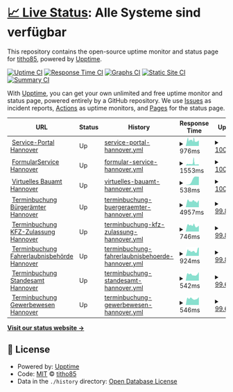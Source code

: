 # [📈 Live Status](https://serviceportal.hannover-stadt.de/status): <!--live status--> **Alle Systeme sind verfügbar**

This repository contains the open-source uptime monitor and status page for [titho85](https://titho85.github.io/serviceportal-hannover-status), powered by [Upptime](https://github.com/upptime/upptime).

[![Uptime CI](https://github.com/titho85/serviceportal-hannover-status/workflows/Uptime%20CI/badge.svg)](https://github.com/titho85/serviceportal-hannover-status/actions?query=workflow%3A%22Uptime+CI%22)
[![Response Time CI](https://github.com/titho85/serviceportal-hannover-status/workflows/Response%20Time%20CI/badge.svg)](https://github.com/titho85/serviceportal-hannover-status/actions?query=workflow%3A%22Response+Time+CI%22)
[![Graphs CI](https://github.com/titho85/serviceportal-hannover-status/workflows/Graphs%20CI/badge.svg)](https://github.com/titho85/serviceportal-hannover-status/actions?query=workflow%3A%22Graphs+CI%22)
[![Static Site CI](https://github.com/titho85/serviceportal-hannover-status/workflows/Static%20Site%20CI/badge.svg)](https://github.com/titho85/serviceportal-hannover-status/actions?query=workflow%3A%22Static+Site+CI%22)
[![Summary CI](https://github.com/titho85/serviceportal-hannover-status/workflows/Summary%20CI/badge.svg)](https://github.com/titho85/serviceportal-hannover-status/actions?query=workflow%3A%22Summary+CI%22)

With [Upptime](https://upptime.js.org), you can get your own unlimited and free uptime monitor and status page, powered entirely by a GitHub repository. We use [Issues](https://github.com/titho85/serviceportal-hannover-status/issues) as incident reports, [Actions](https://github.com/titho85/serviceportal-hannover-status/actions) as uptime monitors, and [Pages](https://titho85.github.io/serviceportal-hannover-status) for the status page.

<!--start: status pages-->
<!-- This summary is generated by Upptime (https://github.com/upptime/upptime) -->
<!-- Do not edit this manually, your changes will be overwritten -->
<!-- prettier-ignore -->
| URL | Status | History | Response Time | Uptime |
| --- | ------ | ------- | ------------- | ------ |
| <img alt="" src="https://serviceportal.hannover-stadt.de/favicon.ico" height="13"> [Service-Portal Hannover](https://serviceportal.hannover-stadt.de) | Up | [service-portal-hannover.yml](https://github.com/titho85/ozg-status/commits/HEAD/history/service-portal-hannover.yml) | <details><summary><img alt="Response time graph" src="./graphs/service-portal-hannover/response-time-week.png" height="20"> 976ms</summary><br><a href="https://titho85.github.io/ozg-status/history/service-portal-hannover"><img alt="Response time 1285" src="https://img.shields.io/endpoint?url=https%3A%2F%2Fraw.githubusercontent.com%2Ftitho85%2Fozg-status%2FHEAD%2Fapi%2Fservice-portal-hannover%2Fresponse-time.json"></a><br><a href="https://titho85.github.io/ozg-status/history/service-portal-hannover"><img alt="24-hour response time 985" src="https://img.shields.io/endpoint?url=https%3A%2F%2Fraw.githubusercontent.com%2Ftitho85%2Fozg-status%2FHEAD%2Fapi%2Fservice-portal-hannover%2Fresponse-time-day.json"></a><br><a href="https://titho85.github.io/ozg-status/history/service-portal-hannover"><img alt="7-day response time 976" src="https://img.shields.io/endpoint?url=https%3A%2F%2Fraw.githubusercontent.com%2Ftitho85%2Fozg-status%2FHEAD%2Fapi%2Fservice-portal-hannover%2Fresponse-time-week.json"></a><br><a href="https://titho85.github.io/ozg-status/history/service-portal-hannover"><img alt="30-day response time 1211" src="https://img.shields.io/endpoint?url=https%3A%2F%2Fraw.githubusercontent.com%2Ftitho85%2Fozg-status%2FHEAD%2Fapi%2Fservice-portal-hannover%2Fresponse-time-month.json"></a><br><a href="https://titho85.github.io/ozg-status/history/service-portal-hannover"><img alt="1-year response time 1285" src="https://img.shields.io/endpoint?url=https%3A%2F%2Fraw.githubusercontent.com%2Ftitho85%2Fozg-status%2FHEAD%2Fapi%2Fservice-portal-hannover%2Fresponse-time-year.json"></a></details> | <details><summary><a href="https://titho85.github.io/ozg-status/history/service-portal-hannover">100.00%</a></summary><a href="https://titho85.github.io/ozg-status/history/service-portal-hannover"><img alt="All-time uptime 100.00%" src="https://img.shields.io/endpoint?url=https%3A%2F%2Fraw.githubusercontent.com%2Ftitho85%2Fozg-status%2FHEAD%2Fapi%2Fservice-portal-hannover%2Fuptime.json"></a><br><a href="https://titho85.github.io/ozg-status/history/service-portal-hannover"><img alt="24-hour uptime 100.00%" src="https://img.shields.io/endpoint?url=https%3A%2F%2Fraw.githubusercontent.com%2Ftitho85%2Fozg-status%2FHEAD%2Fapi%2Fservice-portal-hannover%2Fuptime-day.json"></a><br><a href="https://titho85.github.io/ozg-status/history/service-portal-hannover"><img alt="7-day uptime 100.00%" src="https://img.shields.io/endpoint?url=https%3A%2F%2Fraw.githubusercontent.com%2Ftitho85%2Fozg-status%2FHEAD%2Fapi%2Fservice-portal-hannover%2Fuptime-week.json"></a><br><a href="https://titho85.github.io/ozg-status/history/service-portal-hannover"><img alt="30-day uptime 100.00%" src="https://img.shields.io/endpoint?url=https%3A%2F%2Fraw.githubusercontent.com%2Ftitho85%2Fozg-status%2FHEAD%2Fapi%2Fservice-portal-hannover%2Fuptime-month.json"></a><br><a href="https://titho85.github.io/ozg-status/history/service-portal-hannover"><img alt="1-year uptime 100.00%" src="https://img.shields.io/endpoint?url=https%3A%2F%2Fraw.githubusercontent.com%2Ftitho85%2Fozg-status%2FHEAD%2Fapi%2Fservice-portal-hannover%2Fuptime-year.json"></a></details>
| <img alt="" src="https://serviceportal.hannover-stadt.de/favicon.ico" height="13"> [FormularService Hannover](https://forms.hannover-stadt.de/intelliform/forms/lhh_ozg/index) | Up | [formular-service-hannover.yml](https://github.com/titho85/ozg-status/commits/HEAD/history/formular-service-hannover.yml) | <details><summary><img alt="Response time graph" src="./graphs/formular-service-hannover/response-time-week.png" height="20"> 1553ms</summary><br><a href="https://titho85.github.io/ozg-status/history/formular-service-hannover"><img alt="Response time 2654" src="https://img.shields.io/endpoint?url=https%3A%2F%2Fraw.githubusercontent.com%2Ftitho85%2Fozg-status%2FHEAD%2Fapi%2Fformular-service-hannover%2Fresponse-time.json"></a><br><a href="https://titho85.github.io/ozg-status/history/formular-service-hannover"><img alt="24-hour response time 871" src="https://img.shields.io/endpoint?url=https%3A%2F%2Fraw.githubusercontent.com%2Ftitho85%2Fozg-status%2FHEAD%2Fapi%2Fformular-service-hannover%2Fresponse-time-day.json"></a><br><a href="https://titho85.github.io/ozg-status/history/formular-service-hannover"><img alt="7-day response time 1553" src="https://img.shields.io/endpoint?url=https%3A%2F%2Fraw.githubusercontent.com%2Ftitho85%2Fozg-status%2FHEAD%2Fapi%2Fformular-service-hannover%2Fresponse-time-week.json"></a><br><a href="https://titho85.github.io/ozg-status/history/formular-service-hannover"><img alt="30-day response time 1972" src="https://img.shields.io/endpoint?url=https%3A%2F%2Fraw.githubusercontent.com%2Ftitho85%2Fozg-status%2FHEAD%2Fapi%2Fformular-service-hannover%2Fresponse-time-month.json"></a><br><a href="https://titho85.github.io/ozg-status/history/formular-service-hannover"><img alt="1-year response time 2654" src="https://img.shields.io/endpoint?url=https%3A%2F%2Fraw.githubusercontent.com%2Ftitho85%2Fozg-status%2FHEAD%2Fapi%2Fformular-service-hannover%2Fresponse-time-year.json"></a></details> | <details><summary><a href="https://titho85.github.io/ozg-status/history/formular-service-hannover">100.00%</a></summary><a href="https://titho85.github.io/ozg-status/history/formular-service-hannover"><img alt="All-time uptime 99.95%" src="https://img.shields.io/endpoint?url=https%3A%2F%2Fraw.githubusercontent.com%2Ftitho85%2Fozg-status%2FHEAD%2Fapi%2Fformular-service-hannover%2Fuptime.json"></a><br><a href="https://titho85.github.io/ozg-status/history/formular-service-hannover"><img alt="24-hour uptime 100.00%" src="https://img.shields.io/endpoint?url=https%3A%2F%2Fraw.githubusercontent.com%2Ftitho85%2Fozg-status%2FHEAD%2Fapi%2Fformular-service-hannover%2Fuptime-day.json"></a><br><a href="https://titho85.github.io/ozg-status/history/formular-service-hannover"><img alt="7-day uptime 100.00%" src="https://img.shields.io/endpoint?url=https%3A%2F%2Fraw.githubusercontent.com%2Ftitho85%2Fozg-status%2FHEAD%2Fapi%2Fformular-service-hannover%2Fuptime-week.json"></a><br><a href="https://titho85.github.io/ozg-status/history/formular-service-hannover"><img alt="30-day uptime 99.86%" src="https://img.shields.io/endpoint?url=https%3A%2F%2Fraw.githubusercontent.com%2Ftitho85%2Fozg-status%2FHEAD%2Fapi%2Fformular-service-hannover%2Fuptime-month.json"></a><br><a href="https://titho85.github.io/ozg-status/history/formular-service-hannover"><img alt="1-year uptime 99.95%" src="https://img.shields.io/endpoint?url=https%3A%2F%2Fraw.githubusercontent.com%2Ftitho85%2Fozg-status%2FHEAD%2Fapi%2Fformular-service-hannover%2Fuptime-year.json"></a></details>
| <img alt="" src="https://serviceportal.hannover-stadt.de/favicon.ico" height="13"> [Virtuelles Bauamt Hannover](https://ebgv.hannover-stadt.de/intelliform) | Up | [virtuelles-bauamt-hannover.yml](https://github.com/titho85/ozg-status/commits/HEAD/history/virtuelles-bauamt-hannover.yml) | <details><summary><img alt="Response time graph" src="./graphs/virtuelles-bauamt-hannover/response-time-week.png" height="20"> 538ms</summary><br><a href="https://titho85.github.io/ozg-status/history/virtuelles-bauamt-hannover"><img alt="Response time 538" src="https://img.shields.io/endpoint?url=https%3A%2F%2Fraw.githubusercontent.com%2Ftitho85%2Fozg-status%2FHEAD%2Fapi%2Fvirtuelles-bauamt-hannover%2Fresponse-time.json"></a><br><a href="https://titho85.github.io/ozg-status/history/virtuelles-bauamt-hannover"><img alt="24-hour response time 761" src="https://img.shields.io/endpoint?url=https%3A%2F%2Fraw.githubusercontent.com%2Ftitho85%2Fozg-status%2FHEAD%2Fapi%2Fvirtuelles-bauamt-hannover%2Fresponse-time-day.json"></a><br><a href="https://titho85.github.io/ozg-status/history/virtuelles-bauamt-hannover"><img alt="7-day response time 538" src="https://img.shields.io/endpoint?url=https%3A%2F%2Fraw.githubusercontent.com%2Ftitho85%2Fozg-status%2FHEAD%2Fapi%2Fvirtuelles-bauamt-hannover%2Fresponse-time-week.json"></a><br><a href="https://titho85.github.io/ozg-status/history/virtuelles-bauamt-hannover"><img alt="30-day response time 538" src="https://img.shields.io/endpoint?url=https%3A%2F%2Fraw.githubusercontent.com%2Ftitho85%2Fozg-status%2FHEAD%2Fapi%2Fvirtuelles-bauamt-hannover%2Fresponse-time-month.json"></a><br><a href="https://titho85.github.io/ozg-status/history/virtuelles-bauamt-hannover"><img alt="1-year response time 538" src="https://img.shields.io/endpoint?url=https%3A%2F%2Fraw.githubusercontent.com%2Ftitho85%2Fozg-status%2FHEAD%2Fapi%2Fvirtuelles-bauamt-hannover%2Fresponse-time-year.json"></a></details> | <details><summary><a href="https://titho85.github.io/ozg-status/history/virtuelles-bauamt-hannover">100.00%</a></summary><a href="https://titho85.github.io/ozg-status/history/virtuelles-bauamt-hannover"><img alt="All-time uptime 100.00%" src="https://img.shields.io/endpoint?url=https%3A%2F%2Fraw.githubusercontent.com%2Ftitho85%2Fozg-status%2FHEAD%2Fapi%2Fvirtuelles-bauamt-hannover%2Fuptime.json"></a><br><a href="https://titho85.github.io/ozg-status/history/virtuelles-bauamt-hannover"><img alt="24-hour uptime 100.00%" src="https://img.shields.io/endpoint?url=https%3A%2F%2Fraw.githubusercontent.com%2Ftitho85%2Fozg-status%2FHEAD%2Fapi%2Fvirtuelles-bauamt-hannover%2Fuptime-day.json"></a><br><a href="https://titho85.github.io/ozg-status/history/virtuelles-bauamt-hannover"><img alt="7-day uptime 100.00%" src="https://img.shields.io/endpoint?url=https%3A%2F%2Fraw.githubusercontent.com%2Ftitho85%2Fozg-status%2FHEAD%2Fapi%2Fvirtuelles-bauamt-hannover%2Fuptime-week.json"></a><br><a href="https://titho85.github.io/ozg-status/history/virtuelles-bauamt-hannover"><img alt="30-day uptime 100.00%" src="https://img.shields.io/endpoint?url=https%3A%2F%2Fraw.githubusercontent.com%2Ftitho85%2Fozg-status%2FHEAD%2Fapi%2Fvirtuelles-bauamt-hannover%2Fuptime-month.json"></a><br><a href="https://titho85.github.io/ozg-status/history/virtuelles-bauamt-hannover"><img alt="1-year uptime 100.00%" src="https://img.shields.io/endpoint?url=https%3A%2F%2Fraw.githubusercontent.com%2Ftitho85%2Fozg-status%2FHEAD%2Fapi%2Fvirtuelles-bauamt-hannover%2Fuptime-year.json"></a></details>
| <img alt="" src="https://serviceportal.hannover-stadt.de/favicon.ico" height="13"> [Terminbuchung Bürgerämter Hannover](https://termin.hannover-stadt.de/buergeramt) | Up | [terminbuchung-buergeraemter-hannover.yml](https://github.com/titho85/ozg-status/commits/HEAD/history/terminbuchung-buergeraemter-hannover.yml) | <details><summary><img alt="Response time graph" src="./graphs/terminbuchung-buergeraemter-hannover/response-time-week.png" height="20"> 4957ms</summary><br><a href="https://titho85.github.io/ozg-status/history/terminbuchung-buergeraemter-hannover"><img alt="Response time 6777" src="https://img.shields.io/endpoint?url=https%3A%2F%2Fraw.githubusercontent.com%2Ftitho85%2Fozg-status%2FHEAD%2Fapi%2Fterminbuchung-buergeraemter-hannover%2Fresponse-time.json"></a><br><a href="https://titho85.github.io/ozg-status/history/terminbuchung-buergeraemter-hannover"><img alt="24-hour response time 3614" src="https://img.shields.io/endpoint?url=https%3A%2F%2Fraw.githubusercontent.com%2Ftitho85%2Fozg-status%2FHEAD%2Fapi%2Fterminbuchung-buergeraemter-hannover%2Fresponse-time-day.json"></a><br><a href="https://titho85.github.io/ozg-status/history/terminbuchung-buergeraemter-hannover"><img alt="7-day response time 4957" src="https://img.shields.io/endpoint?url=https%3A%2F%2Fraw.githubusercontent.com%2Ftitho85%2Fozg-status%2FHEAD%2Fapi%2Fterminbuchung-buergeraemter-hannover%2Fresponse-time-week.json"></a><br><a href="https://titho85.github.io/ozg-status/history/terminbuchung-buergeraemter-hannover"><img alt="30-day response time 5308" src="https://img.shields.io/endpoint?url=https%3A%2F%2Fraw.githubusercontent.com%2Ftitho85%2Fozg-status%2FHEAD%2Fapi%2Fterminbuchung-buergeraemter-hannover%2Fresponse-time-month.json"></a><br><a href="https://titho85.github.io/ozg-status/history/terminbuchung-buergeraemter-hannover"><img alt="1-year response time 6777" src="https://img.shields.io/endpoint?url=https%3A%2F%2Fraw.githubusercontent.com%2Ftitho85%2Fozg-status%2FHEAD%2Fapi%2Fterminbuchung-buergeraemter-hannover%2Fresponse-time-year.json"></a></details> | <details><summary><a href="https://titho85.github.io/ozg-status/history/terminbuchung-buergeraemter-hannover">99.88%</a></summary><a href="https://titho85.github.io/ozg-status/history/terminbuchung-buergeraemter-hannover"><img alt="All-time uptime 99.88%" src="https://img.shields.io/endpoint?url=https%3A%2F%2Fraw.githubusercontent.com%2Ftitho85%2Fozg-status%2FHEAD%2Fapi%2Fterminbuchung-buergeraemter-hannover%2Fuptime.json"></a><br><a href="https://titho85.github.io/ozg-status/history/terminbuchung-buergeraemter-hannover"><img alt="24-hour uptime 99.17%" src="https://img.shields.io/endpoint?url=https%3A%2F%2Fraw.githubusercontent.com%2Ftitho85%2Fozg-status%2FHEAD%2Fapi%2Fterminbuchung-buergeraemter-hannover%2Fuptime-day.json"></a><br><a href="https://titho85.github.io/ozg-status/history/terminbuchung-buergeraemter-hannover"><img alt="7-day uptime 99.88%" src="https://img.shields.io/endpoint?url=https%3A%2F%2Fraw.githubusercontent.com%2Ftitho85%2Fozg-status%2FHEAD%2Fapi%2Fterminbuchung-buergeraemter-hannover%2Fuptime-week.json"></a><br><a href="https://titho85.github.io/ozg-status/history/terminbuchung-buergeraemter-hannover"><img alt="30-day uptime 99.97%" src="https://img.shields.io/endpoint?url=https%3A%2F%2Fraw.githubusercontent.com%2Ftitho85%2Fozg-status%2FHEAD%2Fapi%2Fterminbuchung-buergeraemter-hannover%2Fuptime-month.json"></a><br><a href="https://titho85.github.io/ozg-status/history/terminbuchung-buergeraemter-hannover"><img alt="1-year uptime 99.88%" src="https://img.shields.io/endpoint?url=https%3A%2F%2Fraw.githubusercontent.com%2Ftitho85%2Fozg-status%2FHEAD%2Fapi%2Fterminbuchung-buergeraemter-hannover%2Fuptime-year.json"></a></details>
| <img alt="" src="https://serviceportal.hannover-stadt.de/favicon.ico" height="13"> [Terminbuchung KFZ-Zulassung Hannover](https://termin.hannover-stadt.de/kfz) | Up | [terminbuchung-kfz-zulassung-hannover.yml](https://github.com/titho85/ozg-status/commits/HEAD/history/terminbuchung-kfz-zulassung-hannover.yml) | <details><summary><img alt="Response time graph" src="./graphs/terminbuchung-kfz-zulassung-hannover/response-time-week.png" height="20"> 746ms</summary><br><a href="https://titho85.github.io/ozg-status/history/terminbuchung-kfz-zulassung-hannover"><img alt="Response time 1547" src="https://img.shields.io/endpoint?url=https%3A%2F%2Fraw.githubusercontent.com%2Ftitho85%2Fozg-status%2FHEAD%2Fapi%2Fterminbuchung-kfz-zulassung-hannover%2Fresponse-time.json"></a><br><a href="https://titho85.github.io/ozg-status/history/terminbuchung-kfz-zulassung-hannover"><img alt="24-hour response time 567" src="https://img.shields.io/endpoint?url=https%3A%2F%2Fraw.githubusercontent.com%2Ftitho85%2Fozg-status%2FHEAD%2Fapi%2Fterminbuchung-kfz-zulassung-hannover%2Fresponse-time-day.json"></a><br><a href="https://titho85.github.io/ozg-status/history/terminbuchung-kfz-zulassung-hannover"><img alt="7-day response time 746" src="https://img.shields.io/endpoint?url=https%3A%2F%2Fraw.githubusercontent.com%2Ftitho85%2Fozg-status%2FHEAD%2Fapi%2Fterminbuchung-kfz-zulassung-hannover%2Fresponse-time-week.json"></a><br><a href="https://titho85.github.io/ozg-status/history/terminbuchung-kfz-zulassung-hannover"><img alt="30-day response time 801" src="https://img.shields.io/endpoint?url=https%3A%2F%2Fraw.githubusercontent.com%2Ftitho85%2Fozg-status%2FHEAD%2Fapi%2Fterminbuchung-kfz-zulassung-hannover%2Fresponse-time-month.json"></a><br><a href="https://titho85.github.io/ozg-status/history/terminbuchung-kfz-zulassung-hannover"><img alt="1-year response time 1547" src="https://img.shields.io/endpoint?url=https%3A%2F%2Fraw.githubusercontent.com%2Ftitho85%2Fozg-status%2FHEAD%2Fapi%2Fterminbuchung-kfz-zulassung-hannover%2Fresponse-time-year.json"></a></details> | <details><summary><a href="https://titho85.github.io/ozg-status/history/terminbuchung-kfz-zulassung-hannover">99.88%</a></summary><a href="https://titho85.github.io/ozg-status/history/terminbuchung-kfz-zulassung-hannover"><img alt="All-time uptime 99.89%" src="https://img.shields.io/endpoint?url=https%3A%2F%2Fraw.githubusercontent.com%2Ftitho85%2Fozg-status%2FHEAD%2Fapi%2Fterminbuchung-kfz-zulassung-hannover%2Fuptime.json"></a><br><a href="https://titho85.github.io/ozg-status/history/terminbuchung-kfz-zulassung-hannover"><img alt="24-hour uptime 99.17%" src="https://img.shields.io/endpoint?url=https%3A%2F%2Fraw.githubusercontent.com%2Ftitho85%2Fozg-status%2FHEAD%2Fapi%2Fterminbuchung-kfz-zulassung-hannover%2Fuptime-day.json"></a><br><a href="https://titho85.github.io/ozg-status/history/terminbuchung-kfz-zulassung-hannover"><img alt="7-day uptime 99.88%" src="https://img.shields.io/endpoint?url=https%3A%2F%2Fraw.githubusercontent.com%2Ftitho85%2Fozg-status%2FHEAD%2Fapi%2Fterminbuchung-kfz-zulassung-hannover%2Fuptime-week.json"></a><br><a href="https://titho85.github.io/ozg-status/history/terminbuchung-kfz-zulassung-hannover"><img alt="30-day uptime 99.97%" src="https://img.shields.io/endpoint?url=https%3A%2F%2Fraw.githubusercontent.com%2Ftitho85%2Fozg-status%2FHEAD%2Fapi%2Fterminbuchung-kfz-zulassung-hannover%2Fuptime-month.json"></a><br><a href="https://titho85.github.io/ozg-status/history/terminbuchung-kfz-zulassung-hannover"><img alt="1-year uptime 99.89%" src="https://img.shields.io/endpoint?url=https%3A%2F%2Fraw.githubusercontent.com%2Ftitho85%2Fozg-status%2FHEAD%2Fapi%2Fterminbuchung-kfz-zulassung-hannover%2Fuptime-year.json"></a></details>
| <img alt="" src="https://serviceportal.hannover-stadt.de/favicon.ico" height="13"> [Terminbuchung Fahrerlaubnisbehörde Hannover](https://termin.hannover-stadt.de/fahrerlaubnis) | Up | [terminbuchung-fahrerlaubnisbehoerde-hannover.yml](https://github.com/titho85/ozg-status/commits/HEAD/history/terminbuchung-fahrerlaubnisbehoerde-hannover.yml) | <details><summary><img alt="Response time graph" src="./graphs/terminbuchung-fahrerlaubnisbehoerde-hannover/response-time-week.png" height="20"> 924ms</summary><br><a href="https://titho85.github.io/ozg-status/history/terminbuchung-fahrerlaubnisbehoerde-hannover"><img alt="Response time 1344" src="https://img.shields.io/endpoint?url=https%3A%2F%2Fraw.githubusercontent.com%2Ftitho85%2Fozg-status%2FHEAD%2Fapi%2Fterminbuchung-fahrerlaubnisbehoerde-hannover%2Fresponse-time.json"></a><br><a href="https://titho85.github.io/ozg-status/history/terminbuchung-fahrerlaubnisbehoerde-hannover"><img alt="24-hour response time 888" src="https://img.shields.io/endpoint?url=https%3A%2F%2Fraw.githubusercontent.com%2Ftitho85%2Fozg-status%2FHEAD%2Fapi%2Fterminbuchung-fahrerlaubnisbehoerde-hannover%2Fresponse-time-day.json"></a><br><a href="https://titho85.github.io/ozg-status/history/terminbuchung-fahrerlaubnisbehoerde-hannover"><img alt="7-day response time 924" src="https://img.shields.io/endpoint?url=https%3A%2F%2Fraw.githubusercontent.com%2Ftitho85%2Fozg-status%2FHEAD%2Fapi%2Fterminbuchung-fahrerlaubnisbehoerde-hannover%2Fresponse-time-week.json"></a><br><a href="https://titho85.github.io/ozg-status/history/terminbuchung-fahrerlaubnisbehoerde-hannover"><img alt="30-day response time 1463" src="https://img.shields.io/endpoint?url=https%3A%2F%2Fraw.githubusercontent.com%2Ftitho85%2Fozg-status%2FHEAD%2Fapi%2Fterminbuchung-fahrerlaubnisbehoerde-hannover%2Fresponse-time-month.json"></a><br><a href="https://titho85.github.io/ozg-status/history/terminbuchung-fahrerlaubnisbehoerde-hannover"><img alt="1-year response time 1344" src="https://img.shields.io/endpoint?url=https%3A%2F%2Fraw.githubusercontent.com%2Ftitho85%2Fozg-status%2FHEAD%2Fapi%2Fterminbuchung-fahrerlaubnisbehoerde-hannover%2Fresponse-time-year.json"></a></details> | <details><summary><a href="https://titho85.github.io/ozg-status/history/terminbuchung-fahrerlaubnisbehoerde-hannover">99.88%</a></summary><a href="https://titho85.github.io/ozg-status/history/terminbuchung-fahrerlaubnisbehoerde-hannover"><img alt="All-time uptime 99.89%" src="https://img.shields.io/endpoint?url=https%3A%2F%2Fraw.githubusercontent.com%2Ftitho85%2Fozg-status%2FHEAD%2Fapi%2Fterminbuchung-fahrerlaubnisbehoerde-hannover%2Fuptime.json"></a><br><a href="https://titho85.github.io/ozg-status/history/terminbuchung-fahrerlaubnisbehoerde-hannover"><img alt="24-hour uptime 99.17%" src="https://img.shields.io/endpoint?url=https%3A%2F%2Fraw.githubusercontent.com%2Ftitho85%2Fozg-status%2FHEAD%2Fapi%2Fterminbuchung-fahrerlaubnisbehoerde-hannover%2Fuptime-day.json"></a><br><a href="https://titho85.github.io/ozg-status/history/terminbuchung-fahrerlaubnisbehoerde-hannover"><img alt="7-day uptime 99.88%" src="https://img.shields.io/endpoint?url=https%3A%2F%2Fraw.githubusercontent.com%2Ftitho85%2Fozg-status%2FHEAD%2Fapi%2Fterminbuchung-fahrerlaubnisbehoerde-hannover%2Fuptime-week.json"></a><br><a href="https://titho85.github.io/ozg-status/history/terminbuchung-fahrerlaubnisbehoerde-hannover"><img alt="30-day uptime 99.97%" src="https://img.shields.io/endpoint?url=https%3A%2F%2Fraw.githubusercontent.com%2Ftitho85%2Fozg-status%2FHEAD%2Fapi%2Fterminbuchung-fahrerlaubnisbehoerde-hannover%2Fuptime-month.json"></a><br><a href="https://titho85.github.io/ozg-status/history/terminbuchung-fahrerlaubnisbehoerde-hannover"><img alt="1-year uptime 99.89%" src="https://img.shields.io/endpoint?url=https%3A%2F%2Fraw.githubusercontent.com%2Ftitho85%2Fozg-status%2FHEAD%2Fapi%2Fterminbuchung-fahrerlaubnisbehoerde-hannover%2Fuptime-year.json"></a></details>
| <img alt="" src="https://serviceportal.hannover-stadt.de/favicon.ico" height="13"> [Terminbuchung Standesamt Hannover](https://termin.hannover-stadt.de/standesamt) | Up | [terminbuchung-standesamt-hannover.yml](https://github.com/titho85/ozg-status/commits/HEAD/history/terminbuchung-standesamt-hannover.yml) | <details><summary><img alt="Response time graph" src="./graphs/terminbuchung-standesamt-hannover/response-time-week.png" height="20"> 542ms</summary><br><a href="https://titho85.github.io/ozg-status/history/terminbuchung-standesamt-hannover"><img alt="Response time 542" src="https://img.shields.io/endpoint?url=https%3A%2F%2Fraw.githubusercontent.com%2Ftitho85%2Fozg-status%2FHEAD%2Fapi%2Fterminbuchung-standesamt-hannover%2Fresponse-time.json"></a><br><a href="https://titho85.github.io/ozg-status/history/terminbuchung-standesamt-hannover"><img alt="24-hour response time 534" src="https://img.shields.io/endpoint?url=https%3A%2F%2Fraw.githubusercontent.com%2Ftitho85%2Fozg-status%2FHEAD%2Fapi%2Fterminbuchung-standesamt-hannover%2Fresponse-time-day.json"></a><br><a href="https://titho85.github.io/ozg-status/history/terminbuchung-standesamt-hannover"><img alt="7-day response time 542" src="https://img.shields.io/endpoint?url=https%3A%2F%2Fraw.githubusercontent.com%2Ftitho85%2Fozg-status%2FHEAD%2Fapi%2Fterminbuchung-standesamt-hannover%2Fresponse-time-week.json"></a><br><a href="https://titho85.github.io/ozg-status/history/terminbuchung-standesamt-hannover"><img alt="30-day response time 542" src="https://img.shields.io/endpoint?url=https%3A%2F%2Fraw.githubusercontent.com%2Ftitho85%2Fozg-status%2FHEAD%2Fapi%2Fterminbuchung-standesamt-hannover%2Fresponse-time-month.json"></a><br><a href="https://titho85.github.io/ozg-status/history/terminbuchung-standesamt-hannover"><img alt="1-year response time 542" src="https://img.shields.io/endpoint?url=https%3A%2F%2Fraw.githubusercontent.com%2Ftitho85%2Fozg-status%2FHEAD%2Fapi%2Fterminbuchung-standesamt-hannover%2Fresponse-time-year.json"></a></details> | <details><summary><a href="https://titho85.github.io/ozg-status/history/terminbuchung-standesamt-hannover">99.60%</a></summary><a href="https://titho85.github.io/ozg-status/history/terminbuchung-standesamt-hannover"><img alt="All-time uptime 99.60%" src="https://img.shields.io/endpoint?url=https%3A%2F%2Fraw.githubusercontent.com%2Ftitho85%2Fozg-status%2FHEAD%2Fapi%2Fterminbuchung-standesamt-hannover%2Fuptime.json"></a><br><a href="https://titho85.github.io/ozg-status/history/terminbuchung-standesamt-hannover"><img alt="24-hour uptime 99.17%" src="https://img.shields.io/endpoint?url=https%3A%2F%2Fraw.githubusercontent.com%2Ftitho85%2Fozg-status%2FHEAD%2Fapi%2Fterminbuchung-standesamt-hannover%2Fuptime-day.json"></a><br><a href="https://titho85.github.io/ozg-status/history/terminbuchung-standesamt-hannover"><img alt="7-day uptime 99.60%" src="https://img.shields.io/endpoint?url=https%3A%2F%2Fraw.githubusercontent.com%2Ftitho85%2Fozg-status%2FHEAD%2Fapi%2Fterminbuchung-standesamt-hannover%2Fuptime-week.json"></a><br><a href="https://titho85.github.io/ozg-status/history/terminbuchung-standesamt-hannover"><img alt="30-day uptime 99.60%" src="https://img.shields.io/endpoint?url=https%3A%2F%2Fraw.githubusercontent.com%2Ftitho85%2Fozg-status%2FHEAD%2Fapi%2Fterminbuchung-standesamt-hannover%2Fuptime-month.json"></a><br><a href="https://titho85.github.io/ozg-status/history/terminbuchung-standesamt-hannover"><img alt="1-year uptime 99.60%" src="https://img.shields.io/endpoint?url=https%3A%2F%2Fraw.githubusercontent.com%2Ftitho85%2Fozg-status%2FHEAD%2Fapi%2Fterminbuchung-standesamt-hannover%2Fuptime-year.json"></a></details>
| <img alt="" src="https://serviceportal.hannover-stadt.de/favicon.ico" height="13"> [Terminbuchung Gewerbewesen Hannover](https://termin.hannover-stadt.de/gewerbe) | Up | [terminbuchung-gewerbewesen-hannover.yml](https://github.com/titho85/ozg-status/commits/HEAD/history/terminbuchung-gewerbewesen-hannover.yml) | <details><summary><img alt="Response time graph" src="./graphs/terminbuchung-gewerbewesen-hannover/response-time-week.png" height="20"> 546ms</summary><br><a href="https://titho85.github.io/ozg-status/history/terminbuchung-gewerbewesen-hannover"><img alt="Response time 546" src="https://img.shields.io/endpoint?url=https%3A%2F%2Fraw.githubusercontent.com%2Ftitho85%2Fozg-status%2FHEAD%2Fapi%2Fterminbuchung-gewerbewesen-hannover%2Fresponse-time.json"></a><br><a href="https://titho85.github.io/ozg-status/history/terminbuchung-gewerbewesen-hannover"><img alt="24-hour response time 507" src="https://img.shields.io/endpoint?url=https%3A%2F%2Fraw.githubusercontent.com%2Ftitho85%2Fozg-status%2FHEAD%2Fapi%2Fterminbuchung-gewerbewesen-hannover%2Fresponse-time-day.json"></a><br><a href="https://titho85.github.io/ozg-status/history/terminbuchung-gewerbewesen-hannover"><img alt="7-day response time 546" src="https://img.shields.io/endpoint?url=https%3A%2F%2Fraw.githubusercontent.com%2Ftitho85%2Fozg-status%2FHEAD%2Fapi%2Fterminbuchung-gewerbewesen-hannover%2Fresponse-time-week.json"></a><br><a href="https://titho85.github.io/ozg-status/history/terminbuchung-gewerbewesen-hannover"><img alt="30-day response time 546" src="https://img.shields.io/endpoint?url=https%3A%2F%2Fraw.githubusercontent.com%2Ftitho85%2Fozg-status%2FHEAD%2Fapi%2Fterminbuchung-gewerbewesen-hannover%2Fresponse-time-month.json"></a><br><a href="https://titho85.github.io/ozg-status/history/terminbuchung-gewerbewesen-hannover"><img alt="1-year response time 546" src="https://img.shields.io/endpoint?url=https%3A%2F%2Fraw.githubusercontent.com%2Ftitho85%2Fozg-status%2FHEAD%2Fapi%2Fterminbuchung-gewerbewesen-hannover%2Fresponse-time-year.json"></a></details> | <details><summary><a href="https://titho85.github.io/ozg-status/history/terminbuchung-gewerbewesen-hannover">99.60%</a></summary><a href="https://titho85.github.io/ozg-status/history/terminbuchung-gewerbewesen-hannover"><img alt="All-time uptime 99.60%" src="https://img.shields.io/endpoint?url=https%3A%2F%2Fraw.githubusercontent.com%2Ftitho85%2Fozg-status%2FHEAD%2Fapi%2Fterminbuchung-gewerbewesen-hannover%2Fuptime.json"></a><br><a href="https://titho85.github.io/ozg-status/history/terminbuchung-gewerbewesen-hannover"><img alt="24-hour uptime 99.17%" src="https://img.shields.io/endpoint?url=https%3A%2F%2Fraw.githubusercontent.com%2Ftitho85%2Fozg-status%2FHEAD%2Fapi%2Fterminbuchung-gewerbewesen-hannover%2Fuptime-day.json"></a><br><a href="https://titho85.github.io/ozg-status/history/terminbuchung-gewerbewesen-hannover"><img alt="7-day uptime 99.60%" src="https://img.shields.io/endpoint?url=https%3A%2F%2Fraw.githubusercontent.com%2Ftitho85%2Fozg-status%2FHEAD%2Fapi%2Fterminbuchung-gewerbewesen-hannover%2Fuptime-week.json"></a><br><a href="https://titho85.github.io/ozg-status/history/terminbuchung-gewerbewesen-hannover"><img alt="30-day uptime 99.60%" src="https://img.shields.io/endpoint?url=https%3A%2F%2Fraw.githubusercontent.com%2Ftitho85%2Fozg-status%2FHEAD%2Fapi%2Fterminbuchung-gewerbewesen-hannover%2Fuptime-month.json"></a><br><a href="https://titho85.github.io/ozg-status/history/terminbuchung-gewerbewesen-hannover"><img alt="1-year uptime 99.60%" src="https://img.shields.io/endpoint?url=https%3A%2F%2Fraw.githubusercontent.com%2Ftitho85%2Fozg-status%2FHEAD%2Fapi%2Fterminbuchung-gewerbewesen-hannover%2Fuptime-year.json"></a></details>

<!--end: status pages-->

[**Visit our status website →**](https://serviceportal.hannover-stadt.de/status)

## 📄 License

- Powered by: [Upptime](https://github.com/upptime/upptime)
- Code: [MIT](./LICENSE) © [titho85](https://titho85.github.io/serviceportal-hannover-status)
- Data in the `./history` directory: [Open Database License](https://opendatacommons.org/licenses/odbl/1-0/)
